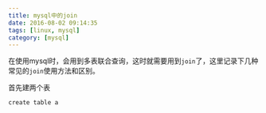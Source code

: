 ```yaml
---
title: mysql中的join
date: 2016-08-02 09:14:35
tags: [linux, mysql]
category: [mysql]
---
```


在使用mysql时，会用到多表联合查询，这时就需要用到`join`了，这里记录下几种常见的`join`使用方法和区别。
<!--more-->

首先建两个表
```
create table a
```


